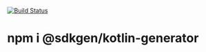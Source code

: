 [![Build Status](https://travis-ci.com/sdkgen/kotlin-generator.svg?branch=master)](https://travis-ci.com/sdkgen/kotlin-generator)

# npm i @sdkgen/kotlin-generator
